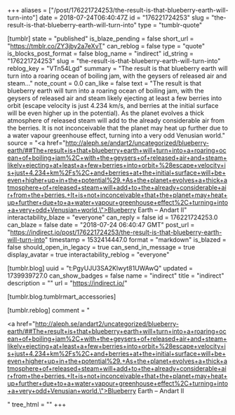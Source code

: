 +++
aliases = ["/post/176221724253/the-result-is-that-blueberry-earth-will-turn-into"]
date = 2018-07-24T06:40:47Z
id = "176221724253"
slug = "the-result-is-that-blueberry-earth-will-turn-into"
type = "tumblr-quote"

[tumblr]
state = "published"
is_blaze_pending = false
short_url = "https://tmblr.co/ZY3jby2a7eXvT"
can_reblog = false
type = "quote"
is_blocks_post_format = false
blog_name = "indirect"
id_string = "176221724253"
slug = "the-result-is-that-blueberry-earth-will-turn-into"
reblog_key = "VTn54Lgd"
summary = "The result is that blueberry earth will turn into a roaring ocean of boiling jam, with the geysers of released air and steam..."
note_count = 0.0
can_like = false
text = "The result is that blueberry earth will turn into a roaring ocean of boiling jam, with the geysers of released air and steam likely ejecting at least a few berries into orbit (escape velocity is just 4.234 km/s, and berries at the initial surface will be even higher up in the potential). As the planet evolves a thick atmosphere of released steam will add to the already considerable air from the berries. It is not inconceivable that the planet may heat up further due to a water vapour greenhouse effect, turning into a very odd Venusian world."
source = "<a href=\"http://aleph.se/andart2/uncategorized/blueberry-earth/##The+result+is+that+blueberry+earth+will+turn+into+a+roaring+ocean+of+boiling+jam%2C+with+the+geysers+of+released+air+and+steam+likely+ejecting+at+least+a+few+berries+into+orbit+%28escape+velocity+is+just+4.234+km%2Fs%2C+and+berries+at+the+initial+surface+will+be+even+higher+up+in+the+potential%29.+As+the+planet+evolves+a+thick+atmosphere+of+released+steam+will+add+to+the+already+considerable+air+from+the+berries.+It+is+not+inconceivable+that+the+planet+may+heat+up+further+due+to+a+water+vapour+greenhouse+effect%2C+turning+into+a+very+odd+Venusian+world.\">Blueberry Earth – Andart II</a>"
interactability_blaze = "everyone"
can_reply = false
id = 176221724253.0
can_blaze = false
date = "2018-07-24 06:40:47 GMT"
post_url = "https://indirect.io/post/176221724253/the-result-is-that-blueberry-earth-will-turn-into"
timestamp = 1532414447.0
format = "markdown"
is_blazed = false
should_open_in_legacy = true
can_send_in_message = true
display_avatar = true
interactability_reblog = "everyone"

[tumblr.blog]
uuid = "t:PgyUJU3SA2Klwyt81UWAwQ"
updated = 1739939727.0
can_show_badges = false
name = "indirect"
title = "indirect"
description = ""
url = "https://indirect.io/"

[tumblr.blog.tumblrmart_accessories]

[tumblr.reblog]
comment = "<p><a href=\"http://aleph.se/andart2/uncategorized/blueberry-earth/##The+result+is+that+blueberry+earth+will+turn+into+a+roaring+ocean+of+boiling+jam%2C+with+the+geysers+of+released+air+and+steam+likely+ejecting+at+least+a+few+berries+into+orbit+%28escape+velocity+is+just+4.234+km%2Fs%2C+and+berries+at+the+initial+surface+will+be+even+higher+up+in+the+potential%29.+As+the+planet+evolves+a+thick+atmosphere+of+released+steam+will+add+to+the+already+considerable+air+from+the+berries.+It+is+not+inconceivable+that+the+planet+may+heat+up+further+due+to+a+water+vapour+greenhouse+effect%2C+turning+into+a+very+odd+Venusian+world.\">Blueberry Earth – Andart II</a></p>"
tree_html = ""
+++
